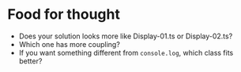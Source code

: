 # Food for thought
- Does your solution looks more like Display-01.ts or Display-02.ts?
- Which one has more coupling?
- If you want something different from `console.log`, which class fits better?